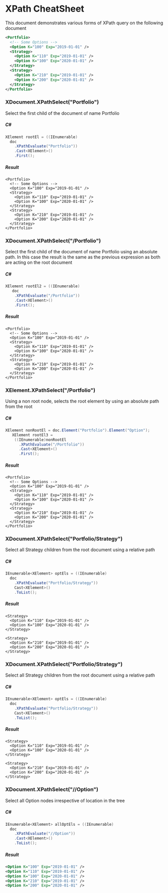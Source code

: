# XPath CheatSheet
This document demonstrates various forms of XPath query on the following document

```xml
<Portfolio>
  <!-- Some Options -->
  <Option K="100" Exp="2019-01-01" />
  <Strategy>
    <Option K="110" Exp="2019-01-01" />
    <Option K="100" Exp="2020-01-01" />
  </Strategy>
  <Strategy>
    <Option K="210" Exp="2019-01-01" />
    <Option K="200" Exp="2020-01-01" />
  </Strategy>
</Portfolio>
```
### XDocument.XPathSelect("Portfolio")
Select the first child of the document of name Portfolio

##### C#
```csharp
XElement rootEl = ((IEnumerable) 
  doc
    .XPathEvaluate("Portfolio"))
    .Cast<XElement>()
    .First();
```
##### Result
```
<Portfolio>
  <!-- Some Options -->
  <Option K="100" Exp="2019-01-01" />
  <Strategy>
    <Option K="110" Exp="2019-01-01" />
    <Option K="100" Exp="2020-01-01" />
  </Strategy>
  <Strategy>
    <Option K="210" Exp="2019-01-01" />
    <Option K="200" Exp="2020-01-01" />
  </Strategy>
</Portfolio>
```
### XDocument.XPathSelect("/Portfolio")
Select the first child of the document of name Portfolio
using an absolute path. In this case the result is the
same as the previous expression as both are acting on
the root document

##### C#
```csharp
XElement rootEl2 = ((IEnumerable)
   doc
    .XPathEvaluate("/Portfolio"))
    .Cast<XElement>()
    .First();
```
##### Result
```
<Portfolio>
  <!-- Some Options -->
  <Option K="100" Exp="2019-01-01" />
  <Strategy>
    <Option K="110" Exp="2019-01-01" />
    <Option K="100" Exp="2020-01-01" />
  </Strategy>
  <Strategy>
    <Option K="210" Exp="2019-01-01" />
    <Option K="200" Exp="2020-01-01" />
  </Strategy>
</Portfolio>
```
### XElement.XPathSelect("/Portfolio")
Using a non root node, selects the root element
by using an absolute path from the root

##### C#
```csharp
XElement nonRootEl = doc.Element("Portfolio").Element("Option");
   XElement rootEl3 = 
    ((IEnumerable)nonRootEl
      .XPathEvaluate("/Portfolio"))
      .Cast<XElement>()
      .First();
```
##### Result
```
<Portfolio>
  <!-- Some Options -->
  <Option K="100" Exp="2019-01-01" />
  <Strategy>
    <Option K="110" Exp="2019-01-01" />
    <Option K="100" Exp="2020-01-01" />
  </Strategy>
  <Strategy>
    <Option K="210" Exp="2019-01-01" />
    <Option K="200" Exp="2020-01-01" />
  </Strategy>
</Portfolio>
```
### XDocument.XPathSelect("Portfolio/Strategy")
Select all Strategy children from the root document
using a relative path

##### C#
```csharp
IEnumerable<XElement> optEls = ((IEnumerable)
  doc
    .XPathEvaluate("Portfolio/Strategy"))
    Cast<XElement>()
    .ToList();
```
##### Result
```
<Strategy>
  <Option K="110" Exp="2019-01-01" />
  <Option K="100" Exp="2020-01-01" />
</Strategy>

<Strategy>
  <Option K="210" Exp="2019-01-01" />
  <Option K="200" Exp="2020-01-01" />
</Strategy>
```

### XDocument.XPathSelect("Portfolio/Strategy")
Select all Strategy children from the root document
using a relative path

##### C#
```csharp
IEnumerable<XElement> optEls = ((IEnumerable)
  doc
    .XPathEvaluate("Portfolio/Strategy"))
    Cast<XElement>()
    .ToList();
```
##### Result
```
<Strategy>
  <Option K="110" Exp="2019-01-01" />
  <Option K="100" Exp="2020-01-01" />
</Strategy>

<Strategy>
  <Option K="210" Exp="2019-01-01" />
  <Option K="200" Exp="2020-01-01" />
</Strategy>
```

### XDocument.XPathSelect("//Option")
Select all Option nodes irrespective of location
in the tree

##### C#
```csharp
IEnumerable<XElement> allOptEls = ((IEnumerable)
  doc
    .XPathEvaluate("//Option"))
    .Cast<XElement>()
    .ToList();
```
##### Result
```xml
<Option K="100" Exp="2019-01-01" />
<Option K="110" Exp="2019-01-01" />
<Option K="100" Exp="2020-01-01" />
<Option K="210" Exp="2019-01-01" />
<Option K="200" Exp="2020-01-01" />
```